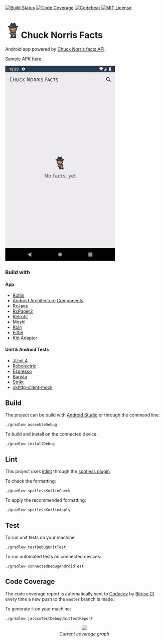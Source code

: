 [![Build Status](https://app.bitrise.io/app/e26f64bbf0cb8d28/status.svg?token=FZ7LO_Dr3gxWUiMjPRXTDg&branch=master)](https://app.bitrise.io/app/e26f64bbf0cb8d28) 
[![Code Coverage](https://codecov.io/gh/adrielcafe/ChuckNorrisFacts/branch/master/graph/badge.svg)](https://codecov.io/gh/adrielcafe/ChuckNorrisFacts) 
[![Codebeat](https://codebeat.co/badges/300b1528-f22e-409c-b734-644a4beeca6b)](https://codebeat.co/projects/github-com-adrielcafe-chucknorrisfacts-master) 
[![MIT License](https://img.shields.io/badge/License-MIT-yellow.svg)](https://opensource.org/licenses/MIT) 

<h1><img src="https://github.com/adrielcafe/ChuckNorrisFacts/blob/master/app/src/main/res/drawable/state_empty.gif?raw=true">Chuck Norris Facts</h1>

Android app powered by [Chuck Norris facts API](https://api.chucknorris.io/).

Sample APK [here](https://app.bitrise.io/artifact/13367550/p/c965378103d159f37eae06e9dc1d4ba6).

<img src="https://github.com/adrielcafe/ChuckNorrisFacts/blob/master/demo.gif?raw=true" width="350">

### Build with

#### App
* [Kotlin](https://github.com/JetBrains/kotlin)
* [Android Architecture Components](https://github.com/googlesamples/android-architecture-components)
* [RxJava](https://github.com/ReactiveX/RxJava)
* [RxPaper2](https://github.com/pakoito/RxPaper2)
* [Retrofit](https://github.com/square/retrofit)
* [Moshi](https://github.com/square/moshi)
* [Koin](https://github.com/InsertKoinIO/koin)
* [Eiffel](https://github.com/etiennelenhart/Eiffel)
* [Kid Adapter](https://github.com/Link184/KidAdapter)

#### Unit & Android Tests
* [JUnit 4](https://github.com/junit-team/junit4)
* [Robolectric](https://github.com/robolectric/robolectric)
* [Espresso](https://developer.android.com/training/testing/espresso)
* [Barista](https://github.com/SchibstedSpain/Barista)
* [Strikt](https://github.com/robfletcher/strikt)
* [okhttp-client-mock](https://github.com/gmazzo/okhttp-client-mock)

## Build
The project can be build with [Android Studio](https://developer.android.com/studio) or through the command line:
```
./gradlew assembleDebug
```

To build and install on the connected device:
```
./gradlew installDebug
```

## Lint
This project uses [ktlint](https://github.com/pinterest/ktlint) through the [spotless plugin](https://github.com/diffplug/spotless).

To check the formatting:
```
./gradlew spotlessKotlinCheck
```

To apply the recommended formatting:
```
./gradlew spotlessKotlinApply
```

## Test
To run unit tests on your machine:
```
./gradlew testDebugUnitTest
```

To run automated tests on connected devices:
```
./gradlew connectedDebugAndroidTest
```

## Code Coverage
The code coverage report is automatically sent to [Codecov](https://codecov.io/) by [Bitrise CI](https://www.bitrise.io/) every time a new push to the `master` branch is made.

To generate it on your machine:
```
./gradlew jacocoTestDebugUnitTestReport
```
<p align="center">
  <img src="https://codecov.io/gh/adrielcafe/ChuckNorrisFacts/branch/master/graphs/icicle.svg">
  <br>
  <i>Current coverage graph</i>
</p>